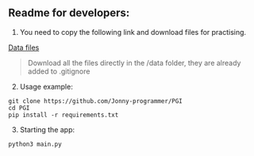 ## Readme for developers:

1) You need to copy the following link and download files for practising.

[Data files](https://disk.yandex.ru/d/YRy6chw4OumnOw)

> Download all the files directly in the /data folder, they are already added to .gitignore

2) Usage example:

```
git clone https://github.com/Jonny-programmer/PGI
cd PGI
pip install -r requirements.txt
```
3) Starting the app:
```commandline
python3 main.py
```